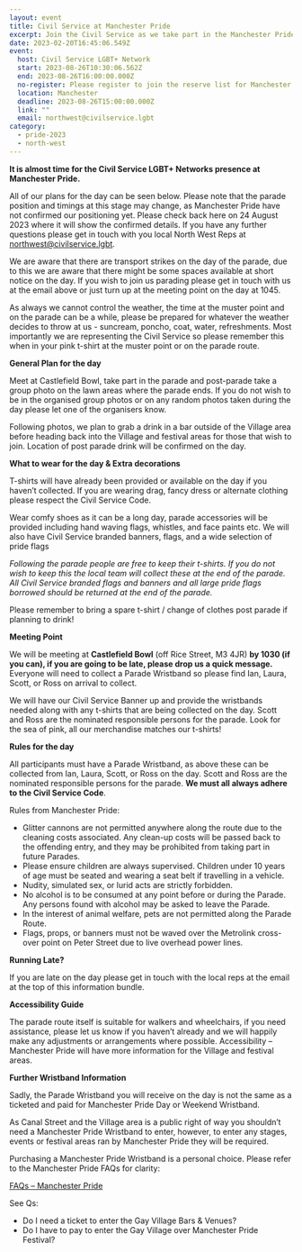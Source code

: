 ```yaml
---
layout: event
title: Civil Service at Manchester Pride
excerpt: Join the Civil Service as we take part in the Manchester Pride parade.
date: 2023-02-20T16:45:06.549Z
event:
  host: Civil Service LGBT+ Network
  start: 2023-08-26T10:30:06.562Z
  end: 2023-08-26T16:00:00.000Z
  no-register: Please register to join the reserve list for Manchester Pride Parade
  location: Manchester
  deadline: 2023-08-26T15:00:00.000Z
  link: ""
  email: northwest@civilservice.lgbt
category:
  - pride-2023
  - north-west
---
```

**It is almost time for the Civil Service LGBT+ Networks presence at Manchester Pride.** 

All of our plans for the day can be seen below. Please note that the parade position and timings at this stage may change, as Manchester Pride have not confirmed our positioning yet. Please check back here on 24 August 2023 where it will show the confirmed details. If you have any further questions please get in touch with you local North West Reps at [northwest@civilservice.lgbt](<mailto: northwest@civilservice.lgbt>).

We are aware that there are transport strikes on the day of the parade, due to this we are aware that there might be some spaces available at short notice on the day. If you wish to join us parading please get in touch with us at the email above or just turn up at the meeting point on the day at 1045.

A﻿s always we cannot control the weather, the time at the muster point and on the parade can be a while, please be prepared for whatever the weather decides to throw at us - suncream, poncho, coat, water, refreshments. Most importantly we are representing the Civil Service so please remember this when in your pink t-shirt at the muster point or on the parade route. 

**General Plan for the day**

Meet at Castlefield Bowl, take part in the parade and post-parade take a group photo on the lawn areas where the parade ends. If you do not wish to be in the organised group photos or on any random photos taken during the day please let one of the organisers know.

Following photos, we plan to grab a drink in a bar outside of the Village area before heading back into the Village and festival areas for those that wish to join. Location of post parade drink will be confirmed on the day. 

**What to wear for the day & Extra decorations**

T-shirts will have already been provided or available on the day if you haven’t collected. If you are wearing drag, fancy dress or alternate clothing please respect the Civil Service Code.

Wear comfy shoes as it can be a long day, parade accessories will be provided including hand waving flags, whistles, and face paints etc. We will also have Civil Service branded banners, flags, and a wide selection of pride flags 

*F﻿ollowing the parade people are free to keep their t-shirts. If you do not wish to keep this the local team will collect these at the end of the parade. All Civil Service branded flags and banners and all large pride flags borrowed should be returned at the end of the parade.*

Please remember to bring a spare t-shirt / change of clothes post parade if planning to drink!

**Meeting Point**

We will be meeting at **Castlefield Bowl** (off Rice Street, M3 4JR) **by 1030 (if you can), if you are going to be late, please drop us a quick message.** Everyone will need to collect a Parade Wristband so please find Ian, Laura, Scott, or Ross on arrival to collect.

We will have our Civil Service Banner up and provide the wristbands needed along with any t-shirts that are being collected on the day. Scott and Ross are the nominated responsible persons for the parade. Look for the sea of pink, all our merchandise matches our t-shirts!

**Rules for the day**

All participants must have a Parade Wristband, as above these can be collected from Ian, Laura, Scott, or Ross on the day. Scott and Ross are the nominated responsible persons for the parade. **We must all always adhere to the Civil Service Code**.

Rules from Manchester Pride:

* Glitter cannons are not permitted anywhere along the route due to the cleaning costs associated. Any clean-up costs will be passed back to the offending entry, and they may be prohibited from taking part in future Parades.
* Please ensure children are always supervised. Children under 10 years of age must be seated and wearing a seat belt if travelling in a vehicle.
* Nudity, simulated sex, or lurid acts are strictly forbidden.
* No alcohol is to be consumed at any point before or during the Parade. Any persons found with alcohol may be asked to leave the Parade.
* In the interest of animal welfare, pets are not permitted along the Parade Route.
* Flags, props, or banners must not be waved over the Metrolink cross-over point on Peter Street due to live overhead power lines.

**R﻿unning Late?**

If you are late on the day please get in touch with the local reps at the email at the top of this information bundle.

**Accessibility Guide**

The parade route itself is suitable for walkers and wheelchairs, if you need assistance, please let us know if you haven’t already and we will happily make any adjustments or arrangements where possible.
Accessibility – Manchester Pride will have more information for the Village and festival areas.

**Further Wristband Information**

Sadly, the Parade Wristband you will receive on the day is not the same as a ticketed and paid for Manchester Pride Day or Weekend Wristband.

As Canal Street and the Village area is a public right of way you shouldn’t need a Manchester Pride Wristband to enter, however, to enter any stages, events or festival areas ran by Manchester Pride they will be required. 

Purchasing a Manchester Pride Wristband is a personal choice. Please refer to the Manchester Pride FAQs for clarity:

[FAQs – Manchester Pride](https://www.manchesterpride.com/faqs#:~:text=The%20Gay%20Village%20Party%20is,require%20a%20ticket%20to%20attend.)

See Qs:

* Do I need a ticket to enter the Gay Village Bars & Venues?
* Do I have to pay to enter the Gay Village over Manchester Pride Festival?